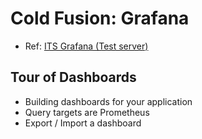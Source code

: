 # Cold Fusion: Grafana

* Ref: [ITS Grafana (Test server)](http://prom-mon-test-1:3000/login)

## Tour of Dashboards

* Building dashboards for your application
* Query targets are Prometheus
* Export / Import a dashboard